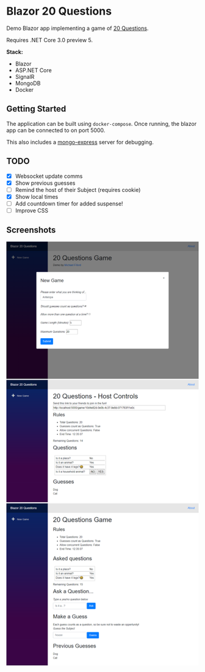 # Blazor 20 Questions

Demo Blazor app implementing a game of [20 Questions](https://en.wikipedia.org/wiki/Twenty_Questions).

Requires .NET Core 3.0 preview 5.

**Stack:**
 - Blazor
 - ASP.NET Core
 - SignalR
 - MongoDB
 - Docker

## Getting Started

The application can be built using `docker-compose`.
Once running, the blazor app can be connected to on port 5000.

This also includes a [mongo-express](http://mongodb-tools.com/tool/mongo-express/) server for debugging.

## TODO

- [x] Websocket update comms
- [x] Show previous guesses
- [ ] Remind the host of their Subject (requires cookie)
- [x] Show local times
- [ ] Add countdown timer for added suspense!
- [ ] Improve CSS

## Screenshots

![Create Screenshot](screenshots/create.png)
![Host Screenshot](screenshots/host.png)
![Player Screenshot](screenshots/player.png)
